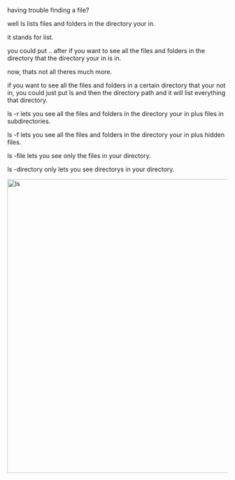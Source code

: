 having trouble finding a file? 

well ls lists files and folders in the directory your in.

it stands for list.

you could put .. after if you want to see all the files and folders in the directory that the directory your in is in.

now, thats not all theres much more.

if you want to see all the files and folders in a certain directory that your not in, you could just put ls and then the directory path and it will list everything that directory.

ls -r lets you see all the files and folders in the directory your in plus files in subdirectories.

ls -f lets you see all the files and folders in the directory your in plus hidden files.

ls -file lets you see only the files in your directory.

ls -directory only lets you see directorys in your directory.


<img width="1416" height="672" alt="ls" src="https://github.com/user-attachments/assets/cf75c258-2100-4445-a599-f131de7a34e2" />
